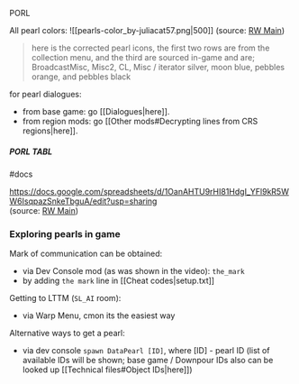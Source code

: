 PORL

All pearl colors: 
![[pearls-color_by-juliacat57.png|500]]
(source: [RW Main](https://discord.com/channels/291184728944410624/296133304632213504/1113315552434323498))  
> here is the corrected pearl icons, the first two rows are from the collection menu, and the third are sourced in-game and are; BroadcastMisc, Misc2, CL, Misc / iterator silver, moon blue, pebbles orange, and pebbles black

for pearl dialogues:
- from base game: go [[Dialogues|here]].  
- from region mods: go [[Other mods#Decrypting lines from CRS regions|here]].

##### PORL TABL  
#docs  

https://docs.google.com/spreadsheets/d/1OanAHTU9rHI81HdgI_YFl9kR5WW6IsqpazSnkeTbguA/edit?usp=sharing  
(source: [RW Main](https://discord.com/channels/291184728944410624/296133304632213504/1111342813964161035))  

### Exploring pearls in game
Mark of communication can be obtained:
- via Dev Console mod (as was shown in the video): `the_mark`
- by adding `the mark` line in [[Cheat codes|setup.txt]]

Getting to LTTM (`SL_AI` room):
- via Warp Menu, cmon its the easiest way

Alternative ways to get a pearl:
- via dev console
`spawn DataPearl [ID]`, where \[ID] - pearl ID (list of available IDs will be shown; base game / Downpour IDs also can be looked up [[Technical files#Object IDs|here]])